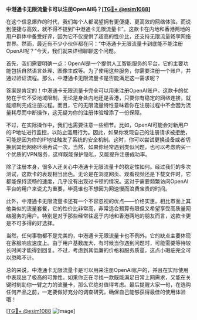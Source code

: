 **中港通卡无限流量卡可以注册OpenAI吗？[[TG💪+ @esim1088](https://t.me/s/esim1088)]**

在这个信息爆炸的时代，我们每个人都渴望拥有更便捷、更高效的网络体验。而说到便捷与高效，就不得不提到“中港通卡无限流量卡”。这款卡在内地和香港两地的用户群体中备受好评，因为它不仅提供了超高的性价比，还支持无限流量畅享网络世界。然而，最近有不少小伙伴都在问：“中港通卡无限流量卡到底能不能注册OpenAI呢？”今天，我们就来详细聊聊这个问题。

首先，我们需要明确一点：OpenAI是一个提供人工智能服务的平台，它的主要功能包括自然语言处理、图像生成等。为了使用这些服务，你需要注册一个账户，并通过验证流程。那么，中港通卡无限流量卡是否能满足这一需求呢？

答案是肯定的！中港通卡无限流量卡完全可以用来注册OpenAI账户。这款卡的优势在于它不受地域限制，无论是身处内地还是香港，只要你有稳定的网络连接，就能顺利完成注册过程。而且，它的无限流量特性意味着你在注册过程中不会因为流量耗尽而中断操作，这无疑为你的注册体验增添了一份保障。

不过，在实际操作中，我们也需要注意一些细节。比如，OpenAI可能会对新用户的IP地址进行监控，以防止滥用行为。因此，如果你发现自己的注册请求被拒绝，可能是因为你的IP地址触发了系统的安全机制。这时，你可以尝试更换设备或者切换到其他网络环境再试一次。当然，如果你经常遇到类似问题，也可以考虑购买一个优质的VPN服务，这样既能保护隐私，又能提升注册成功率。

除了注册本身，很多人还关心中港通卡无限流量卡的稳定性如何。经过我们的多次测试，这款卡的表现相当出色。无论是在浏览网页、观看视频还是下载文件时，它都能保持流畅的速度，几乎没有出现过卡顿的情况。这对于需要频繁访问OpenAI平台的用户来说尤为重要，毕竟谁也不想因为网速慢而浪费宝贵的时间。

此外，中港通卡无限流量卡还有一个不容忽视的优点——价格实惠。相比市面上其他类似的流量套餐，它的性价比非常高，非常适合预算有限但又希望享受高质量网络服务的用户。特别是对于那些经常往返于内地和香港两地的朋友而言，这款卡更是不可多得的好选择。

当然，任何事物都不是完美的，中港通卡无限流量卡也不例外。它的缺点主要体现在客服响应速度上。由于用户基数庞大，有时候当你遇到问题时，可能需要等待较长时间才能得到回复。不过，考虑到其低廉的价格和服务质量，这点小瑕疵完全可以忽略不计。

总的来说，中港通卡无限流量卡是可以用来注册OpenAI账户的，并且在实际使用中表现出了极高的可靠性。如果你正在寻找一款既能满足日常上网需求，又能在关键时刻助你一臂之力的流量卡，那么它绝对值得考虑。最后提醒大家一句，在选购任何产品之前，一定要做好充分的调查研究，确保自己能够获得最佳的使用体验哦！

[[TG💪+ @esim1088](https://t.me/s/esim1088) ![Image](https://i.postimg.cc/4NQfJmqS/Snipaste-2025-05-13-00-14-12.png)]